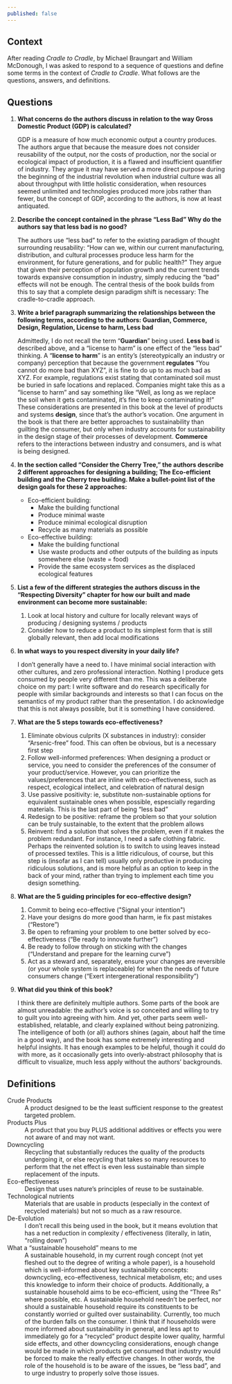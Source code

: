 ```yaml
---
published: false
---
```

## Context
After reading _Cradle to Cradle_, by Michael Braungart and William McDonough, I was asked to respond to a sequence of questions and define some terms in the context of _Cradle to Cradle_. What follows are the questions, answers, and definitions.

## Questions
1. **What concerns do the authors discuss in relation to the way Gross Domestic Product (GDP) is calculated?**

	GDP is a measure of how much economic output a country produces. The authors argue that because the measure does not consider reusability of the output, nor the costs of production, nor the social or ecological impact of production, it is a flawed and insufficient quantifier of industry. They argue it may have served a more direct purpose during the beginning of the industrial revolution when industrial culture was all about throughput with little holistic consideration, when resources seemed unlimited and technologies produced more jobs rather than fewer, but the concept of GDP, according to the authors, is now at least antiquated.
2. **Describe the concept contained in the phrase “Less Bad” Why do the authors say that less bad is no good?**

	The authors use “less bad” to refer to the existing paradigm of thought surrounding reusability: “How can we, within our current manufacturing, distribution, and cultural processes produce less harm for the environment, for future generations, and for public health?” They argue that given their perception of population growth and the current trends towards expansive consumption in industry, simply reducing the “bad” effects will not be enough. The central thesis of the book builds from this to say that a complete design paradigm shift is necessary: The cradle-to-cradle approach.

3. **Write a brief paragraph summarizing the relationships between the following terms, according to the authors: Guardian, Commerce, Design, Regulation, License to harm, Less bad**

	Admittedly, I do not recall the term “**Guardian**” being used. **Less bad** is described above, and a “license to harm” is one effect of the “less bad” thinking. A “**license to harm**” is an entity’s (stereotypically an industry or company) perception that because the government **regulates** “You cannot do more bad than XYZ”, it is fine to do up to as much bad as XYZ. For example, regulations exist stating that contaminated soil must be buried in safe locations and replaced. Companies might take this as a “license to harm” and say something like “Well, as long as we replace the soil when it gets contaminated, it’s fine to keep contaminating it!” These considerations are presented in this book at the level of products and systems **design**, since that’s the author’s vocation. One argument in the book is that there are better approaches to sustainability than guilting the consumer, but only when industry accounts for sustainability in the design stage of their processes of development. **Commerce** refers to the interactions between industry and consumers, and is what is being designed.

4. **In the section called “Consider the Cherry Tree,” the authors describe 2 different approaches for designing a building; The Eco-efficient building and the Cherry tree building. Make a bullet-point list of the design goals for these 2 approaches:**

   - Eco-efficient building:
		- Make the building functional
    	- Produce minimal waste
    	- Produce minimal ecological disruption
    	- Recycle as many materials as possible
   - Eco-effective building:
    	- Make the building functional
        - Use waste products and other outputs of the building as inputs somewhere else (waste = food)
        - Provide the same ecosystem services as the displaced ecological features

5. **List a few of the different strategies the authors discuss in the “Respecting Diversity” chapter for how our built and made environment can become more sustainable:**

	1. Look at local history and culture for locally relevant ways of producing / designing systems / products
	2. Consider how to reduce a product to its simplest form that is still globally relevant, then add local modifications


6. **In what ways to you respect diversity in your daily life?**

	I don’t generally have a need to. I have minimal social interaction with other cultures, and zero professional interaction. Nothing I produce gets consumed by people very different than me. This was a deliberate choice on my part: I write software and do research specifically for people with similar backgrounds and interests so that I can focus on the semantics of my product rather than the presentation. I do acknowledge that this is not always possible, but it is something I have considered.

7. **What are the 5 steps towards eco-effectiveness?**

	1. Eliminate obvious culprits (X substances in industry): consider “Arsenic-free” food. This can often be obvious, but is a necessary first step
	2. Follow well-informed preferences: When designing a product or service, you need to consider the preferences of the consumer of your product/service. However, you can prioritize the values/preferences that are inline with eco-effectiveness, such as respect, ecological intellect, and celebration of natural design
	3. Use passive positivity: ie, substitute non-sustainable options for equivalent sustainable ones when possible, espescially regarding materials. This is the last part of being “less bad”
	4. Redesign to be positive: reframe the problem so that your solution can be truly sustainable, to the extent that the problem allows
	5. Reinvent: find a solution that solves the problem, even if it makes the problem redundant. For instance, I need a safe clothing fabric. Perhaps the reinvented solution is to switch to using leaves instead of processed textiles. This is a little ridiculous, of course, but this step is (insofar as I can tell) usually only productive in producing ridiculous solutions, and is more helpful as an option to keep in the back of your mind, rather than trying to implement each time you design something.


8. **What are the 5 guiding principles for eco-effective design?**

	1. Commit to being eco-effective ("Signal your intention")
    2. Have your designs do more good than harm, ie fix past mistakes (“Restore”)
	3. Be open to reframing your problem to one better solved by eco-effectiveness (“Be ready to innovate further”)
	4. Be ready to follow through on sticking with the changes (“Understand and prepare for the learning curve”)
	5. Act as a steward and, separately, ensure your changes are reversible (or your whole system is replaceable) for when the needs of future consumers change (“Exert intergenerational responsibility”)


9. **What did you think of this book?**

	I think there are definitely multiple authors. Some parts of the book are almost unreadable: the author’s voice is so conceited and willing to try to guilt you into agreeing with him. And yet, other parts seem well-established, relatable, and clearly explained without being patronizing. The intelligence of both (or all) authors shines (again, about half the time in a good way), and the book has some extremely interesting and helpful insights. It has enough examples to be helpful, though it could do with more, as it occasionally gets into overly-abstract philosophy that is difficult to visualize, much less apply without the authors’ backgrounds.

## Definitions
<dl>
  <dt>Crude Products</dt>
  <dd>A product designed to be the least sufficient response to the greatest targeted problem.</dd>
  <dt>Products Plus</dt>
  <dd>A product that you buy PLUS additional additives or effects you were not aware of and may not want.</dd>
  <dt>Downcycling</dt>
  <dd>Recycling that substantially reduces the quality of the products undergoing it, or else recycling that takes so many resources to perform that the net effect is even less sustainable than simple replacement of the inputs.</dd>
  <dt>Eco-effectiveness</dt>
  <dd>Design that uses nature’s principles of reuse to be sustainable.</dd>
  <dt>Technological nutrients</dt>
  <dd>Materials that are usable in products (especially in the context of recycled materials) but not so much as a raw resource.</dd>
  <dt>De-Evolution</dt>
  <dd>I don’t recall this being used in the book, but it means evolution that has a net reduction in complexity / effectiveness (literally, in latin, “rolling down”)</dd>
  <dt>What a “sustainable household” means to me</dt>
  <dd>A sustainable household, in my current rough concept (not yet fleshed out to the degree of writing a whole paper), is a household which is well-informed about key sustainability concepts: downcycling, eco-effectiveness, technical metabolism, etc; and uses this knowledge to inform their choice of products. Additionally, a sustainable household aims to be eco-efficient, using the “Three Rs” where possible, etc. A sustainable household needn’t be perfect, nor should a sustainable household require its constituents to be constantly worried or guilted over sustainability. Currently, too much of the burden falls on the consumer. I think that if households were more informed about sustainability in general, and less apt to immediately go for a “recycled” product despite lower quality, harmful side effects, and other downcycling considerations, enough change would be made in which products get consumed that industry would be forced to make the really effective changes. In other words, the role of the household is to be aware of the issues, be “less bad”, and to urge industry to properly solve those issues.</dd>
</dl>
